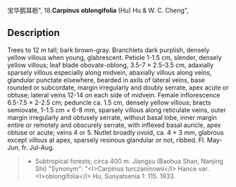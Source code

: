宝华鹅耳枥",
18.**Carpinus oblongifolia** (Hu) Hu & W. C. Cheng",

## Description
Trees to 12 m tall; bark brown-gray. Branchlets dark purplish, densely yellow villous when young, glabrescent. Petiole 1-1.5 cm, slender, densely yellow villous; leaf blade obovate-oblong, 3.5-7 ×  2.5-3.5 cm, adaxially sparsely villous especially along midvein, abaxially villous along veins, glandular punctate elsewhere, bearded in axils of lateral veins, base rounded or subcordate, margin irregularly and doubly serrate, apex acute or obtuse; lateral veins 12-14 on each side of midvein. Female inflorescence 6.5-7.5 ×  2-2.5 cm; peduncle ca. 1.5 cm, densely yellow villous; bracts semiovate, 1-1.5 cm ×  6-8 mm, sparsely villous along reticulate veins, outer margin irregularly and obtusely serrate, without basal lobe, inner margin entire or remotely and obscurely serrate, with inflexed basal auricle, apex obtuse or acute; veins 4 or 5. Nutlet broadly ovoid, ca. 4 ×  3 mm, glabrous except villous at apex, sparsely resinous glandular or not, ribbed. Fl. May-Jun, fr. Jul-Aug.

> *  Subtropical forests; circa 400 m. Jiangsu (Baohua Shan, Nanjing Shi)
  "Synonym": "&lt;I&gt;Carpinus turczaninowii&lt;/I&gt; Hance var. &lt;I&gt;oblongifolia&lt;/I&gt; Hu, Sunyatsenia 1: 115. 1933.
